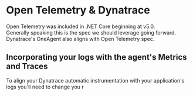 # Open Telemetry & Dynatrace

Open Telemetry was included in .NET Core beginning at v5.0.  
Generally speaking this is the spec we should leverage going forward.  
Dynatrace's OneAgent also aligns with Open Telemetry spec.

## Incorporating your logs with the agent's Metrics and Traces

To align your Dynatrace automatic instrumentation with your application's logs you'll need to change you r